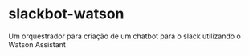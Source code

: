 # slackbot-watson
Um orquestrador para criação de um chatbot para o slack utilizando o Watson Assistant
